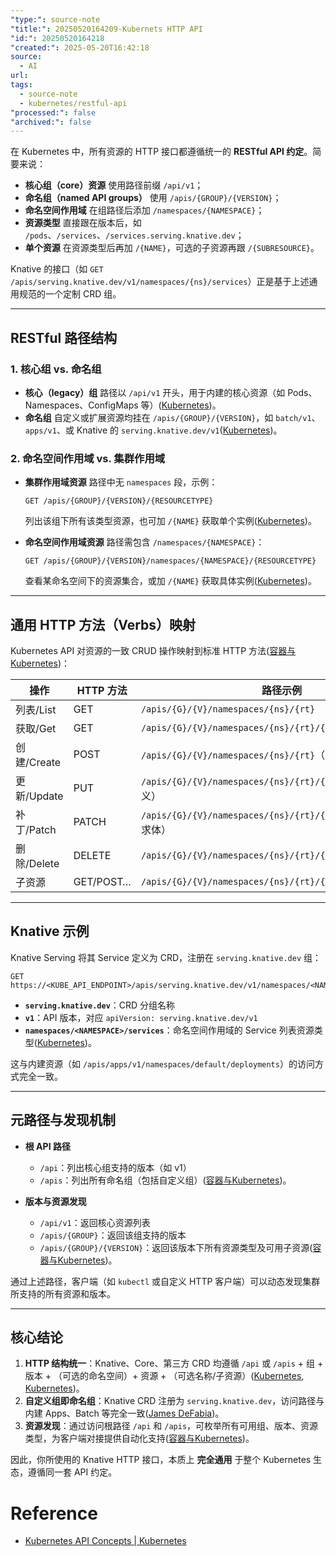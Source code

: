```yaml
---
"type:": source-note
"title:": 20250520164209-Kubernets HTTP API
"id:": 20250520164218
"created:": 2025-05-20T16:42:18
source:
  - AI
url: 
tags:
  - source-note
  - kubernetes/restful-api
"processed:": false
"archived:": false
---
```

在 Kubernetes 中，所有资源的 HTTP 接口都遵循统一的 **RESTful API 约定**。简要来说：

* **核心组（core）资源** 使用路径前缀 `/api/v1`；
* **命名组（named API groups）** 使用 `/apis/{GROUP}/{VERSION}`；
* **命名空间作用域** 在组路径后添加 `/namespaces/{NAMESPACE}`；
* **资源类型** 直接跟在版本后，如 `/pods`、`/services`、`/services.serving.knative.dev`；
* **单个资源** 在资源类型后再加 `/{NAME}`，可选的子资源再跟 `/{SUBRESOURCE}`。

Knative 的接口（如 `GET /apis/serving.knative.dev/v1/namespaces/{ns}/services`）正是基于上述通用规范的一个定制 CRD 组。

---

## RESTful 路径结构

### 1. 核心组 vs. 命名组

* **核心（legacy）组**
  路径以 `/api/v1` 开头，用于内建的核心资源（如 Pods、Namespaces、ConfigMaps 等）([Kubernetes][1])。
* **命名组**
  自定义或扩展资源均挂在 `/apis/{GROUP}/{VERSION}`，如 `batch/v1`、`apps/v1`、或 Knative 的 `serving.knative.dev/v1`([Kubernetes][1])。

### 2. 命名空间作用域 vs. 集群作用域

* **集群作用域资源**
  路径中无 `namespaces` 段，示例：

  ```
  GET /apis/{GROUP}/{VERSION}/{RESOURCETYPE}
  ```

  列出该组下所有该类型资源，也可加 `/{NAME}` 获取单个实例([Kubernetes][2])。
* **命名空间作用域资源**
  路径需包含 `/namespaces/{NAMESPACE}`：

  ```
  GET /apis/{GROUP}/{VERSION}/namespaces/{NAMESPACE}/{RESOURCETYPE}
  ```

  查看某命名空间下的资源集合，或加 `/{NAME}` 获取具体实例([Kubernetes][2])。

---

## 通用 HTTP 方法（Verbs）映射

Kubernetes API 对资源的一致 CRUD 操作映射到标准 HTTP 方法([容器与Kubernetes][3])：

| 操作        | HTTP 方法   | 路径示例                                                      |
| --------- | --------- | --------------------------------------------------------- |
| 列表/List   | GET       | `/apis/{G}/{V}/namespaces/{ns}/{rt}`                      |
| 获取/Get    | GET       | `/apis/{G}/{V}/namespaces/{ns}/{rt}/{name}`               |
| 创建/Create | POST      | `/apis/{G}/{V}/namespaces/{ns}/{rt}`（请求体为资源定义）            |
| 更新/Update | PUT       | `/apis/{G}/{V}/namespaces/{ns}/{rt}/{name}`（完整资源定义）       |
| 补丁/Patch  | PATCH     | `/apis/{G}/{V}/namespaces/{ns}/{rt}/{name}`（Patch 格式请求体）  |
| 删除/Delete | DELETE    | `/apis/{G}/{V}/namespaces/{ns}/{rt}/{name}`               |
| 子资源       | GET/POST… | `/apis/{G}/{V}/namespaces/{ns}/{rt}/{name}/{subresource}` |

---

## Knative 示例

Knative Serving 将其 Service 定义为 CRD，注册在 `serving.knative.dev` 组：

```http
GET https://<KUBE_API_ENDPOINT>/apis/serving.knative.dev/v1/namespaces/<NAMESPACE>/services
```

* **`serving.knative.dev`**：CRD 分组名称
* **`v1`**：API 版本，对应 `apiVersion: serving.knative.dev/v1`
* **`namespaces/<NAMESPACE>/services`**：命名空间作用域的 Service 列表资源类型([Kubernetes][2])。

这与内建资源（如 `/apis/apps/v1/namespaces/default/deployments`）的访问方式完全一致。

---

## 元路径与发现机制

* **根 API 路径**

  * `/api`：列出核心组支持的版本（如 v1）
  * `/apis`：列出所有命名组（包括自定义组）([容器与Kubernetes][3])。
* **版本与资源发现**

  * `/api/v1`：返回核心资源列表
  * `/apis/{GROUP}`：返回该组支持的版本
  * `/apis/{GROUP}/{VERSION}`：返回该版本下所有资源类型及可用子资源([容器与Kubernetes][3])。

通过上述路径，客户端（如 `kubectl` 或自定义 HTTP 客户端）可以动态发现集群所支持的所有资源和版本。

---

## 核心结论

1. **HTTP 结构统一**：Knative、Core、第三方 CRD 均遵循 `/api` 或 `/apis` + 组 + 版本 + （可选的命名空间）+ 资源 + （可选名称/子资源）([Kubernetes][2], [Kubernetes][1])。
2. **自定义组即命名组**：Knative CRD 注册为 `serving.knative.dev`，访问路径与内建 Apps、Batch 等完全一致([James DeFabia][4])。
3. **资源发现**：通过访问根路径 `/api` 和 `/apis`，可枚举所有可用组、版本、资源类型，为客户端对接提供自动化支持([容器与Kubernetes][3])。

因此，你所使用的 Knative HTTP 接口，本质上 **完全通用** 于整个 Kubernetes 生态，遵循同一套 API 约定。

[1]: https://kubernetes.io/docs/reference/using-api/?utm_source=chatgpt.com "API Overview | Kubernetes"
[2]: https://kubernetes.io/docs/reference/using-api/api-concepts/?utm_source=chatgpt.com "Kubernetes API Concepts"
[3]: https://iximiuz.com/en/posts/kubernetes-api-structure-and-terminology/?utm_source=chatgpt.com "Kubernetes API Basics - Resources, Kinds, and Objects"
[4]: https://jamesdefabia.github.io/docs/api/?utm_source=chatgpt.com "Kubernetes API Overview"


# Reference
* [Kubernetes API Concepts \| Kubernetes](https://kubernetes.io/docs/reference/using-api/api-concepts/#resource-uris)
